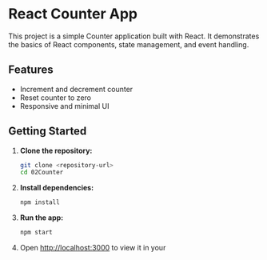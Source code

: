 # React Counter App

This project is a simple Counter application built with React. It demonstrates the basics of React components, state management, and event handling.

## Features

- Increment and decrement counter
- Reset counter to zero
- Responsive and minimal UI

## Getting Started

1. **Clone the repository:**

   ```bash
   git clone <repository-url>
   cd 02Counter
   ```

2. **Install dependencies:**

   ```bash
   npm install
   ```

3. **Run the app:**

   ```bash
   npm start
   ```

4. Open [http://localhost:3000](http://localhost:3000) to view it in your
